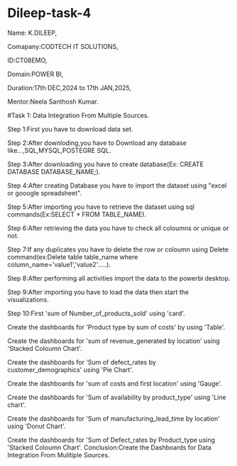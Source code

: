 # Dileep-task-4

Name: K.DILEEP,

Comapany:CODTECH IT SOLUTIONS,

ID:CT08EMO,

Domain:POWER BI,

Duration:17th DEC,2024 to 17th JAN,2025,

Mentor:Neela Santhosh Kumar.

#Task 1: Data Integration From Multiple Sources.

Step 1:First you have to download data set.

Step 2:After downloding,you have to Download any database like...,SQL,MYSQL,POSTEGRE SQL.

Step 3:After downloading you have to create database(Ex: CREATE DATABASE DATABASE_NAME;).

Step 4:After creating Database you have to import the dataset using "excel or gooogle spreadsheet".

Step 5:After importing you have to retrieve the dataset using sql commands(Ex:SELECT * FROM TABLE_NAME).

Step 6:After retrieving the data you have to check all coloumns or unique or not.

Step 7:If any duplicates you have to delete the row or coloumn using Delete command(ex:Delete table table_name where column_name='value1','value2'.....).

Step 8:After performing all activities import the data to the powerbi desktop.

Step 9:After importing you have to load the data then start the visualizations.

Step 10:First 'sum of Number_of_products_sold' using 'card'.

Create the dashboards for 'Product type by sum of costs' by using 'Table'.

Create the dashboards for 'sum of revenue_generated by location' using 'Stacked Coloumn Chart'.

Create the dashboards for 'Sum of defect_rates by customer_demographics' using 'Pie Chart'.

Create the dashboards for 'sum of costs and first location' using 'Gauge'.

Create the dashboards for 'Sum of availability by product_type' using 'Line chart'.

Create the dashboards for 'Sum of manufacturing_lead_time by location' using 'Donut Chart'.

Create the dashboards for 'Sum of Defect_rates by Product_type using 'Stacked Coloumn Chart'.
Conclusion:Create the Dashboards for Data Integration From Mulitiple Sources.
